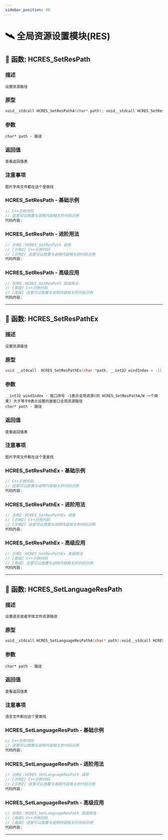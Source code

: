 ```yaml
---
sidebar_position: 46
---
```


# 🛰️ 全局资源设置模块(RES)
## 📌 函数: HCRES_SetResPath
### 描述
```
设置资源路径
```
### 原型
```cpp
void__stdcall HCRES_SetResPathA(char* path); void__stdcall HCRES_SetResPathW(wchar_t* path);
```
### 参数
```
char* path - 路径
```
### 返回值
```
查看返回值表
```
### 注意事项
```
图片字库文件都在这个里面找
```
### HCRES_SetResPath - 基础示例
```cpp
// C++示例代码
// 这里可以放置与说明内容相关的代码示例
代码内容;
```
### HCRES_SetResPath - 进阶用法
```cpp
// 示例2：HCRES_SetResPath 调用
// [示例2] C++示例代码
// [示例2] 这里可以放置与说明内容相关的代码示例
代码内容;
```
### HCRES_SetResPath - 高级应用
```cpp
// 示例3：HCRES_SetResPath 高级用法
// [高级] C++示例代码
// [高级] 这里可以放置与说明内容相关的代码示例
代码内容;
```

---
## 📌 函数: HCRES_SetResPathEx
### 描述
```
设置资源路径
```
### 原型
```cpp
void __stdcall  HCRES_SetResPathEx(char *path, __int32 windIndex = -1); 
```
### 参数
```
__int32 windIndex - 窗口序号 -1表示全局资源(同 HCRES_SetResPathA/W 一个效果) 大于等于0表示设置的是窗口全局资源路径
char* path - 路径
```
### 返回值
```
查看返回值表
```
### 注意事项
```
图片字库文件都在这个里面找
```
### HCRES_SetResPathEx - 基础示例
```cpp
// C++示例代码
// 这里可以放置与说明内容相关的代码示例
代码内容;
```
### HCRES_SetResPathEx - 进阶用法
```cpp
// 示例2：HCRES_SetResPathEx 调用
// [示例2] C++示例代码
// [示例2] 这里可以放置与说明内容相关的代码示例
代码内容;
```
### HCRES_SetResPathEx - 高级应用
```cpp
// 示例3：HCRES_SetResPathEx 高级用法
// [高级] C++示例代码
// [高级] 这里可以放置与说明内容相关的代码示例
代码内容;
```

---
## 📌 函数: HCRES_SetLanguageResPath
### 描述
```
设置语言或者字体文件资源路径
```
### 原型
```cpp
void__stdcall HCRES_SetLanguageResPathA(char* path);void__stdcall HCRES_SetLanguageResPathW(wchar_t* path);
```
### 参数
```
char* path - 路径
```
### 返回值
```
查看返回值表
```
### 注意事项
```
语言文件都在这个里面找
```
### HCRES_SetLanguageResPath - 基础示例
```cpp
// C++示例代码
// 这里可以放置与说明内容相关的代码示例
代码内容;
```
### HCRES_SetLanguageResPath - 进阶用法
```cpp
// 示例2：HCRES_SetLanguageResPath 调用
// [示例2] C++示例代码
// [示例2] 这里可以放置与说明内容相关的代码示例
代码内容;
```
### HCRES_SetLanguageResPath - 高级应用
```cpp
// 示例3：HCRES_SetLanguageResPath 高级用法
// [高级] C++示例代码
// [高级] 这里可以放置与说明内容相关的代码示例
代码内容;
```

---
